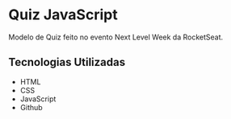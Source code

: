 # Quiz JavaScript

Modelo de Quiz feito no evento Next Level Week da RocketSeat.

## Tecnologias Utilizadas

- HTML
- CSS
- JavaScript
- Github
